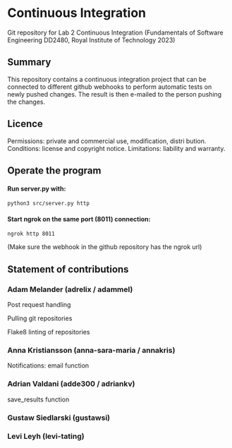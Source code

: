 # Continuous Integration 
Git repository for Lab 2 Continuous Integration (Fundamentals of Software Engineering DD2480, Royal Institute of Technology 2023) 
  
## Summary  
This repository contains a continuous integration project that can be connected to different github webhooks to perform automatic tests on newly pushed  changes. The result is then e-mailed to the person pushing the changes.   

## Licence
Permissions: private and commercial use, modification, distri bution.
Conditions: license and copyright notice.
Limitations: liability and warranty.  
  
## Operate the program 
#### Run server.py with: 
```    
python3 src/server.py http
```  
#### Start ngrok on the same port (8011) connection:  
```
ngrok http 8011 
```  
(Make sure the webhook in the github repository has the ngrok url) 
  
## Statement of contributions 

### Adam Melander (adrelix / adammel) 
Post request handling  

Pulling git repositories 

Flake8 linting of repositories  
 
### Anna Kristiansson (anna-sara-maria / annakris)   
  
Notifications: email function

### Adrian Valdani (adde300 / adriankv)
save_results function

### Gustaw Siedlarski (gustawsi)

### Levi Leyh (levi-tating)
